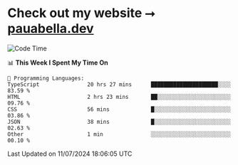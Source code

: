 # Check out my website ⭢ [pauabella.dev](https://pauabella.dev)

<!--START_SECTION:waka-->
![Code Time](http://img.shields.io/badge/Code%20Time-3%2C554%20hrs%2037%20mins-blue)

📊 **This Week I Spent My Time On** 

```text
💬 Programming Languages: 
TypeScript               20 hrs 27 mins      █████████████████████░░░░   83.59 % 
HTML                     2 hrs 23 mins       ██░░░░░░░░░░░░░░░░░░░░░░░   09.76 % 
CSS                      56 mins             █░░░░░░░░░░░░░░░░░░░░░░░░   03.86 % 
JSON                     38 mins             █░░░░░░░░░░░░░░░░░░░░░░░░   02.63 % 
Other                    1 min               ░░░░░░░░░░░░░░░░░░░░░░░░░   00.10 % 
```


 Last Updated on 11/07/2024 18:06:05 UTC
<!--END_SECTION:waka-->

